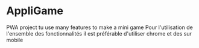 # AppliGame

PWA project tu use many features to make a mini game
Pour l'utilisation de l'ensemble des fonctionnalités
il est préférable d'utiliser chrome
et des sur mobile
